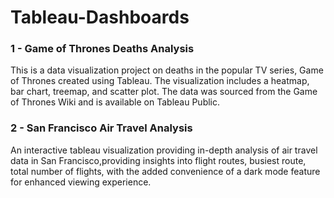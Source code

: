 # Tableau-Dashboards
### 1 - Game of Thrones Deaths Analysis
This is a data visualization project on deaths in the popular TV series, Game of Thrones created using Tableau. The visualization includes a heatmap, bar chart, treemap, and scatter plot. The data was sourced from the Game of Thrones Wiki and is available on Tableau Public.

### 2 - San Francisco Air Travel Analysis
An interactive tableau visualization providing in-depth analysis of air travel data in San Francisco,providing insights into flight routes, busiest route, total number of flights, with the added convenience of a dark mode feature for enhanced viewing experience.
